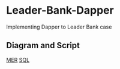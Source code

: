 # Leader-Bank-Dapper
Implementing Dapper to Leader Bank case

## Diagram and Script

[MER]()
[SQL]()
